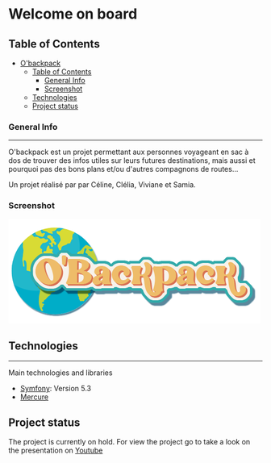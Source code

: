 # Welcome on board

## Table of Contents
- [O'backpack](#Obackpack)
  - [Table of Contents](#table-of-contents)
    - [General Info](#general-info)
    - [Screenshot](#screenshot)
  - [Technologies](#technologies)
  - [Project status](#project-status)
  
### General Info
***

O'backpack est un projet permettant aux personnes voyageant en sac à dos de trouver des infos utiles sur leurs futures destinations, mais aussi et pourquoi pas des bons plans et/ou d'autres compagnons de routes...

Un projet réalisé par par Céline, Clélia, Viviane et Samia.

### Screenshot
![Image text](public/img/oglobe.png)

## Technologies
***
Main technologies and libraries
* [Symfony](https://symfony.com/): Version 5.3 
* [Mercure](https://mercure.rocks/)
  

## Project status

The project is currently on hold.
For view the project go to take a look on the presentation on [Youtube](https://www.youtube.com/watch?v=1qlGlKTmlxk&t=2632s)



